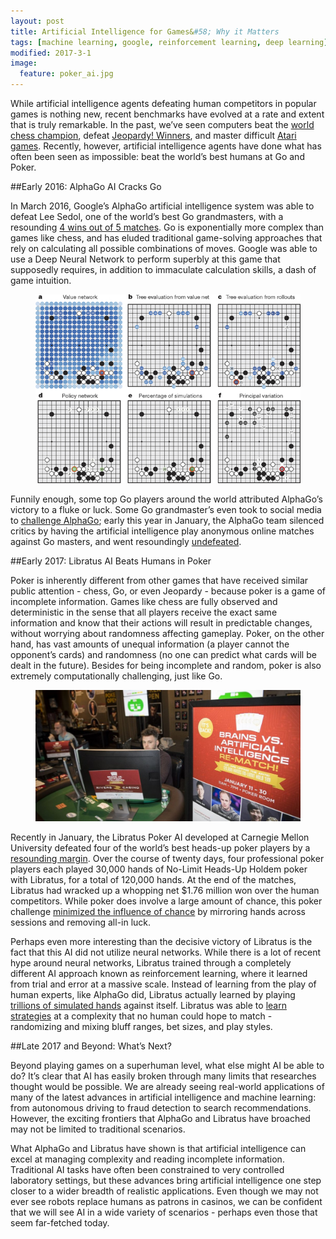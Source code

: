 ```yaml
---
layout: post
title: Artificial Intelligence for Games&#58; Why it Matters
tags: [machine learning, google, reinforcement learning, deep learning]
modified: 2017-3-1
image:
  feature: poker_ai.jpg
---
```

While artificial intelligence agents defeating human competitors in popular games is nothing new, recent benchmarks have evolved at a rate and extent that is truly remarkable. In the past, we’ve seen computers beat the [world chess champion], defeat [Jeopardy! Winners], and master difficult [Atari games]. Recently, however, artificial intelligence agents have done what has often been seen as impossible: beat the world’s best humans at Go and Poker. 

##Early 2016: AlphaGo AI Cracks Go

In March 2016, Google’s AlphaGo artificial intelligence system was able to defeat Lee Sedol, one of the world’s best Go grandmasters, with a resounding [4 wins out of 5 matches]. Go is exponentially more complex than games like chess, and has eluded traditional game-solving approaches that rely on calculating all possible combinations of moves. Google was able to use a Deep Neural Network to perform superbly at this game that supposedly requires, in addition to immaculate calculation skills, a dash of game intuition. 

<figure>
	<a href="http://www.nature.com/nature/journal/v529/n7587/full/nature16961.html"><img src="../images/alphago_network.jpg" alt=""></a>
</figure>

Funnily enough, some top Go players around the world attributed AlphaGo’s victory to a fluke or luck. Some Go grandmaster’s even took to social media to [challenge AlphaGo]; early this year in January, the AlphaGo team silenced critics by having the artificial intelligence play anonymous online matches against Go masters, and went resoundingly [undefeated].  

##Early 2017: Libratus AI Beats Humans in Poker

Poker is inherently different from other games that have received similar public attention - chess, Go, or even Jeopardy - because poker is a game of incomplete information. Games like chess are fully observed and deterministic in the sense that all players receive the exact same information and know that their actions will result in predictable changes, without worrying about randomness affecting gameplay. Poker, on the other hand, has vast amounts of unequal information (a player cannot the opponent’s cards) and randomness (no one can predict what cards will be dealt in the future). Besides for being incomplete and random, poker is also extremely computationally challenging, just like Go. 

<figure>
	<a href="https://www.pokernews.com/news/2017/01/poker-ai-beats-the-pros-26990.htm"><img src="../images/brain_vs_ai.jpg" alt=""></a>
</figure>

Recently in January, the Libratus Poker AI developed at Carnegie Mellon University defeated four of the world’s best heads-up poker players by a [resounding margin]. Over the course of twenty days, four professional poker players each played 30,000 hands of No-Limit Heads-Up Holdem poker with Libratus, for a total of 120,000 hands. At the end of the matches, Libratus had wracked up a whopping net $1.76 million won over the human competitors. While poker does involve a large amount of chance, this poker challenge [minimized the influence of chance] by mirroring hands across sessions and removing all-in luck. 

Perhaps even more interesting than the decisive victory of Libratus is the fact that this AI did not utilize neural networks. While there is a lot of recent hype around neural networks, Libratus trained through a completely different AI approach known as reinforcement learning, where it learned from trial and error at a massive scale. Instead of learning from the play of human experts, like AlphaGo did, Libratus actually learned by playing [trillions of simulated hands] against itself. Libratus was able to [learn strategies] at a complexity that no human could hope to match - randomizing and mixing bluff ranges, bet sizes, and play styles.  

##Late 2017 and Beyond: What’s Next?

Beyond playing games on a superhuman level, what else might AI be able to do? It’s clear that AI has easily broken through many limits that researches thought would be possible. We are already seeing real-world applications of many of the latest advances in artificial intelligence and machine learning: from autonomous driving to fraud detection to search recommendations. However, the exciting frontiers that AlphaGo and Libratus have broached may not be limited to traditional scenarios.

What AlphaGo and Libratus have shown is that artificial intelligence can excel at managing complexity and reading incomplete information. Traditional AI tasks have often been constrained to very controlled laboratory settings, but these advances bring artificial intelligence one step closer to a wider breadth of realistic applications. Even though we may not ever see robots replace humans as patrons in casinos, we can be confident that we will see AI in a wide variety of scenarios - perhaps even those that seem far-fetched today. 




[world chess champion]: <http://www-03.ibm.com/ibm/history/ibm100/us/en/icons/deepblue/>

[Jeopardy! Winners]: <http://www.techrepublic.com/article/ibm-watson-the-inside-story-of-how-the-jeopardy-winning-supercomputer-was-born-and-what-it-wants-to-do-next/>

[Atari games]: <http://www.wired.co.uk/article/google-deepmind-atari>

[4 wins out of 5 matches]: <https://www.wired.com/2016/03/googles-ai-wins-fifth-final-game-go-genius-lee-sedol/>

[challenge AlphaGo]: <http://www.telegraph.co.uk/news/worldnews/asia/china/12190917/Google-AlphaGo-cant-beat-me-says-China-Go-grandmaster.html>

[undefeated]: <https://thenextweb.com/google/2017/01/05/google-alpha-go-victory/>

[resounding margin]: <https://www.newscientist.com/article/2117920-poker-ai-competes-to-beat-top-players-in-no-limit-game/>

[minimized the influence of chance]: <http://www.pokerlistings.com/libratus-poker-ai-smokes-humans-for-1-76m-is-this-the-end-42839>

[reinforcement learning]: <http://reinforcementlearning.ai-depot.com/>

[trillions of simulated hands]: <https://www.wired.com/2017/02/libratus/>

[learn strategies]: <https://www.technologyreview.com/s/603385/why-poker-is-a-big-deal-for-artificial-intelligence/>





